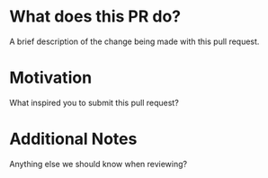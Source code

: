 # What does this PR do?

A brief description of the change being made with this pull request.

# Motivation

What inspired you to submit this pull request?

# Additional Notes

Anything else we should know when reviewing?
